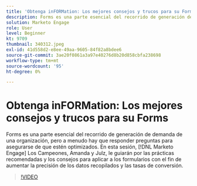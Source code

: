 ```yaml
---
title: 'Obtenga inFORMation: Los mejores consejos y trucos para su Forms'
description: Forms es una parte esencial del recorrido de generación de demanda de una organización, pero a menudo hay que responder preguntas para asegurarse de que estén optimizados.
solution: Marketo Engage
role: User
level: Beginner
kt: 9709
thumbnail: 340312.jpeg
exl-id: 41d558d2-e8ee-49aa-9605-84f82a8bdee6
source-git-commit: 3ae20f0861a3a97e40276d8b20d858cbfa238698
workflow-type: tm+mt
source-wordcount: '95'
ht-degree: 0%

---
```


# Obtenga inFORMation: Los mejores consejos y trucos para su Forms

Forms es una parte esencial del recorrido de generación de demanda de una organización, pero a menudo hay que responder preguntas para asegurarse de que estén optimizados. En esta sesión, [!DNL Marketo Engage] Los Campeones, Amanda y Julz, le guiarán por las prácticas recomendadas y los consejos para aplicar a los formularios con el fin de aumentar la precisión de los datos recopilados y las tasas de conversión.

>[!VIDEO](https://video.tv.adobe.com/v/340312/?quality=12&learn=on)
